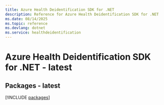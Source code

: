 ```yaml
---
title: Azure Health Deidentification SDK for .NET
description: Reference for Azure Health Deidentification SDK for .NET
ms.date: 08/14/2025
ms.topic: reference
ms.devlang: dotnet
ms.service: healthdeidentification
---
```

# Azure Health Deidentification SDK for .NET - latest
## Packages - latest
[!INCLUDE [packages](health-deidentification-index.md)]